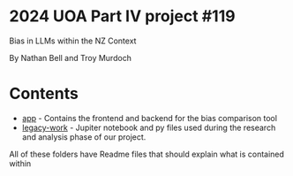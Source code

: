 # 2024 UOA Part IV project #119

Bias in LLMs within the NZ Context

By Nathan Bell and Troy Murdoch

# Contents

- [app](app) - Contains the frontend and backend for the bias comparison tool
- [legacy-work](legacy-work) - Jupiter notebook and py files used during the research and analysis phase of our project.

All of these folders have Readme files that should explain what is contained within
